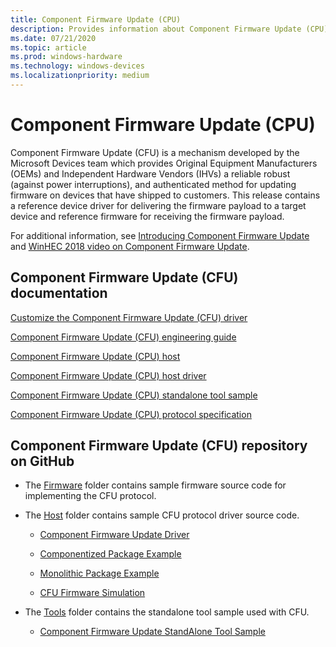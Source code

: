 ```yaml
---
title: Component Firmware Update (CPU) 
description: Provides information about Component Firmware Update (CPU)
ms.date: 07/21/2020
ms.topic: article
ms.prod: windows-hardware
ms.technology: windows-devices
ms.localizationpriority: medium
---
```


# Component Firmware Update (CPU)

Component Firmware Update (CFU) is a mechanism developed by the Microsoft Devices team which provides Original Equipment Manufacturers (OEMs) and Independent Hardware Vendors (IHVs) a reliable robust (against power interruptions), and authenticated method for updating firmware on devices that have shipped to customers. This release contains a reference device driver for delivering the firmware payload to a target device and reference firmware for receiving the firmware payload.

For additional information, see [Introducing Component Firmware Update](https://blogs.windows.com/buildingapps/?p=54456) and [WinHEC 2018 video on Component Firmware Update](https://developer.microsoft.com/windows/hardware/events).

## Component Firmware Update (CFU) documentation

[Customize the Component Firmware Update (CFU) driver](cfu-driver.md)

[Component Firmware Update (CFU) engineering guide](cfu-engineering-guide.md)

[Component Firmware Update (CPU) host](cfu-host.md)

[Component Firmware Update (CPU) host driver](cfu-host-driver.md)

[Component Firmware Update (CPU) standalone tool sample](cfu-standalone-tool-sample.md)

[Component Firmware Update (CPU) protocol specification](cfu-specification.md)

## Component Firmware Update (CFU) repository on GitHub

- The [Firmware](https://github.com/Microsoft/CFU/tree/master/Firmware) folder contains sample firmware source code for implementing the CFU protocol.

- The [Host](https://github.com/Microsoft/CFU/tree/master/Host) folder contains sample CFU protocol driver source code.

  - [Component Firmware Update Driver](https://github.com/microsoft/CFU/tree/master/Host/ComponentFirmwareUpdateDriver)
  
  - [Componentized Package Example](https://github.com/microsoft/CFU/tree/master/Host/ComponentizedPackageExample)
  
  - [Monolithic Package Example](https://github.com/microsoft/CFU/tree/master/Host/MonolithicPackageExample)

  - [CFU Firmware Simulation](https://github.com/microsoft/CFU/tree/master/Host/CFUFirmwareSimulation)

- The [Tools](https://github.com/Microsoft/CFU/tree/master/Tools) folder contains the standalone tool sample used with CFU.

  - [Component Firmware Update StandAlone Tool Sample](https://github.com/microsoft/CFU/tree/master/Tools/ComponentFirmwareUpdateStandAloneToolSample)
